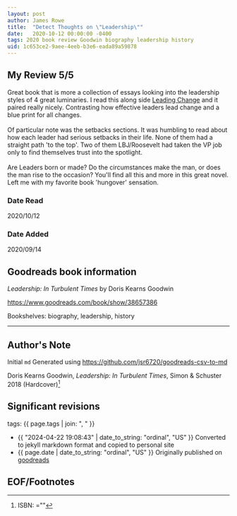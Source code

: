 ```yaml
---
layout: post
author: James Rowe
title:  "Detect Thoughts on \"Leadership\""
date:   2020-10-12 00:00:00 -0400
tags: 2020 book review Goodwin biography leadership history
uid: 1c653ce2-9aee-4eeb-b3e6-eada89a59878
---
```


<!-- highly dependent on how you personally use jekyll templates, and how you want this to show up -->
<!-- escape any jekyll keys with double brackets -->

## My Review 5/5

Great book that is more a collection of essays looking into the leadership styles of 4 great luminaries. I read this along side [Leading Change](https://www.goodreads.com/book/show/51370) and it paired really nicely. Contrasting how effective leaders lead change and a blue print for all changes.<br/><br/>Of particular note was the setbacks sections. It was humbling to read about how each leader had serious setbacks in their life. None of them had a straight path 'to the top'. Two of them LBJ/Roosevelt had taken the VP job only to find themselves trust into the spotlight.<br/><br/>Are Leaders born or made? Do the circumstances make the man, or does the man rise to the occasion? You'll find all this and more in this great novel. Left me with my favorite book 'hungover' sensation.

### Date Read
2020/10/12

### Date Added
2020/09/14

## Goodreads book information

*Leadership: In Turbulent Times* by Doris Kearns Goodwin

https://www.goodreads.com/book/show/38657386

Bookshelves: biography, leadership, history

---

## Author's Note

Initial `md` Generated using https://github.com/jsr6720/goodreads-csv-to-md

Doris Kearns Goodwin, *Leadership: In Turbulent Times*,  Simon & Schuster 2018 (Hardcover)[^1]

## Significant revisions

tags: {{ page.tags | join: ", " }} <!-- todo move this somewhere -->

- {{ "2024-04-22 19:08:43" | date_to_string: "ordinal", "US" }} Converted to jekyll markdown format and copied to personal site
- {{ page.date | date_to_string: "ordinal", "US" }} Originally published on [goodreads](https://www.goodreads.com)

## EOF/Footnotes

[^1]: ISBN: =""